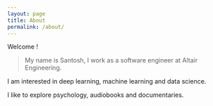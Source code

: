 ```yaml
---
layout: page
title: About
permalink: /about/
---
```


Welcome !

> My name is Santosh, I work as a software engineer at Altair Engineering.
  
  I am interested in deep learning, machine learning and data science.

  I like to explore psychology, audiobooks and documentaries.
